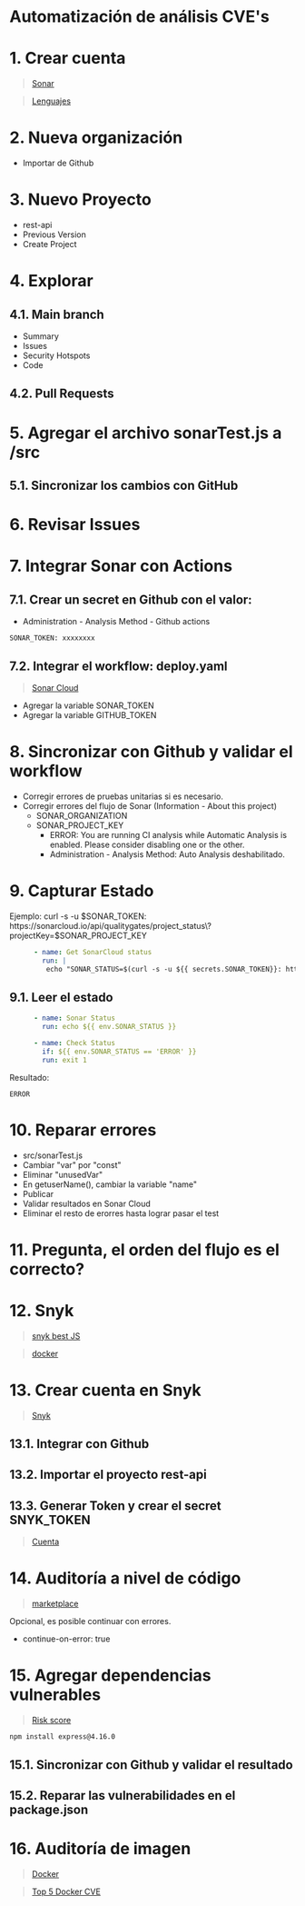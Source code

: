 # Automatización de análisis CVE's <!-- omit in toc -->

# 1. Crear cuenta
> [Sonar](https://www.sonarsource.com/products/sonarcloud)

> [Lenguajes](https://docs.sonarsource.com/sonarqube/latest/analyzing-source-code/languages/overview/)

# 2. Nueva organización
- Importar de Github

# 3. Nuevo Proyecto
- rest-api
- Previous Version
- Create Project

# 4. Explorar
## 4.1. Main branch
- Summary
- Issues
- Security Hotspots
- Code
## 4.2. Pull Requests

# 5. Agregar el archivo sonarTest.js a /src
## 5.1. Sincronizar los cambios con GitHub
# 6. Revisar Issues
# 7. Integrar Sonar con Actions
## 7.1. Crear un secret en Github con el valor:
- Administration - Analysis Method - Github actions
```
SONAR_TOKEN: xxxxxxxx
```

## 7.2. Integrar el workflow: deploy.yaml
> [Sonar Cloud](https://github.com/marketplace/actions/sonarcloud-scan)


- Agregar la variable SONAR_TOKEN
- Agregar la variable GITHUB_TOKEN


# 8. Sincronizar con Github y validar el workflow
- Corregir errores de pruebas unitarias si es necesario.
- Corregir errores del flujo de Sonar (Information - About this project)
  - SONAR_ORGANIZATION
  - SONAR_PROJECT_KEY
	- ERROR: You are running CI analysis while Automatic Analysis is enabled. Please consider disabling one or the other.
  	- Administration - Analysis Method: Auto Analysis deshabilitado.

# 9. Capturar Estado
Ejemplo:
curl -s -u $SONAR_TOKEN: https://sonarcloud.io/api/qualitygates/project_status\?projectKey=$SONAR_PROJECT_KEY


```yaml
      - name: Get SonarCloud status
        run: |
         echo "SONAR_STATUS=$(curl -s -u ${{ secrets.SONAR_TOKEN}}: https://sonarcloud.io/api/qualitygates/project_status?projectKey=${{ secrets.SONAR_PROJECT_KEY }} | jq -r '.projectStatus.status')" >> $GITHUB_ENV
```

## 9.1. Leer el estado
```yaml
      - name: Sonar Status
        run: echo ${{ env.SONAR_STATUS }}

      - name: Check Status
        if: ${{ env.SONAR_STATUS == 'ERROR' }}
        run: exit 1
```
Resultado:
```
ERROR
```

# 10. Reparar errores
- src/sonarTest.js
- Cambiar "var" por "const"
- Eliminar "unusedVar"
- En getuserName(), cambiar la variable "name"
- Publicar
- Validar resultados en Sonar Cloud
- Eliminar el resto de erorres hasta lograr pasar el test

# 11. Pregunta, el orden del flujo es el correcto?

# 12. Snyk

> [snyk best JS](https://snyk.io/learn/nodejs-security-best-practice/#best)

> [docker](https://snyk.io/blog/10-best-practices-to-containerize-nodejs-web-applications-with-docker/)

# 13. Crear cuenta en Snyk
> [Snyk](https://app.snyk.io/login)

## 13.1. Integrar con Github
## 13.2. Importar el proyecto rest-api
## 13.3. Generar Token y crear el secret SNYK_TOKEN
> [Cuenta](https://app.snyk.io/account)

# 14. Auditoría a nivel de código
> [marketplace](https://github.com/marketplace/actions/snyk)

Opcional, es posible continuar con errores.
- continue-on-error: true

# 15. Agregar dependencias vulnerables
> [Risk score](https://docs.snyk.io/manage-risk/prioritize-issues-for-fixing/risk-score)
```
npm install express@4.16.0
```
## 15.1. Sincronizar con Github y validar el resultado
## 15.2. Reparar las vulnerabilidades en el package.json

# 16. Auditoría de imagen
> [Docker](https://github.com/snyk/actions/tree/master/docker)

> [Top 5 Docker CVE](https://snyk.io/learn/docker-security/top-5-vulnerabilities/)


